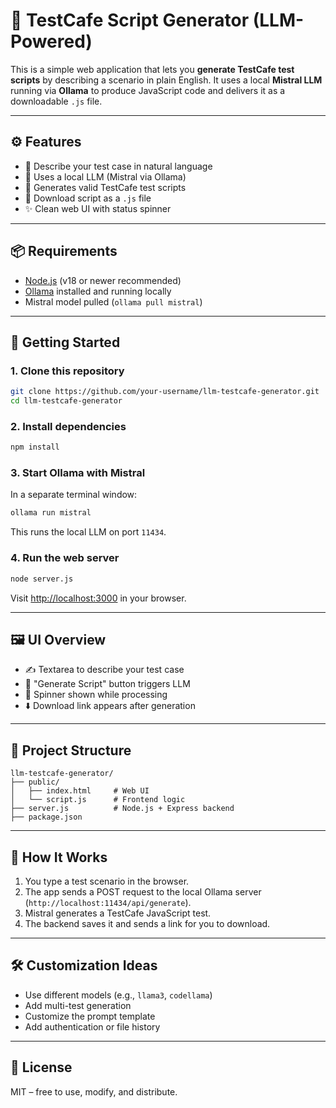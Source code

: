 # 🧪 TestCafe Script Generator (LLM-Powered)

This is a simple web application that lets you **generate TestCafe test scripts** by describing a scenario in plain English. It uses a local **Mistral LLM** running via **Ollama** to produce JavaScript code and delivers it as a downloadable `.js` file.

---

## ⚙️ Features

- 💬 Describe your test case in natural language  
- 🧠 Uses a local LLM (Mistral via Ollama)  
- 📄 Generates valid TestCafe test scripts  
- 💾 Download script as a `.js` file  
- ✨ Clean web UI with status spinner  

---

## 📦 Requirements

- [Node.js](https://nodejs.org/) (v18 or newer recommended)
- [Ollama](https://ollama.com/) installed and running locally
- Mistral model pulled (`ollama pull mistral`)

---

## 🚀 Getting Started

### 1. Clone this repository

```bash
git clone https://github.com/your-username/llm-testcafe-generator.git
cd llm-testcafe-generator
```

### 2. Install dependencies

```bash
npm install
```

### 3. Start Ollama with Mistral

In a separate terminal window:

```bash
ollama run mistral
```

This runs the local LLM on port `11434`.

### 4. Run the web server

```bash
node server.js
```

Visit [http://localhost:3000](http://localhost:3000) in your browser.

---

## 🖼 UI Overview

- ✍️ Textarea to describe your test case  
- 🚀 "Generate Script" button triggers LLM  
- 🔄 Spinner shown while processing  
- ⬇️ Download link appears after generation  

---

## 📁 Project Structure

```
llm-testcafe-generator/
├── public/
│   ├── index.html     # Web UI
│   └── script.js      # Frontend logic
├── server.js          # Node.js + Express backend
├── package.json
```

---

## 🧠 How It Works

1. You type a test scenario in the browser.
2. The app sends a POST request to the local Ollama server (`http://localhost:11434/api/generate`).
3. Mistral generates a TestCafe JavaScript test.
4. The backend saves it and sends a link for you to download.

---

## 🛠 Customization Ideas

- Use different models (e.g., `llama3`, `codellama`)
- Add multi-test generation
- Customize the prompt template
- Add authentication or file history

---

## 📝 License

MIT – free to use, modify, and distribute.
